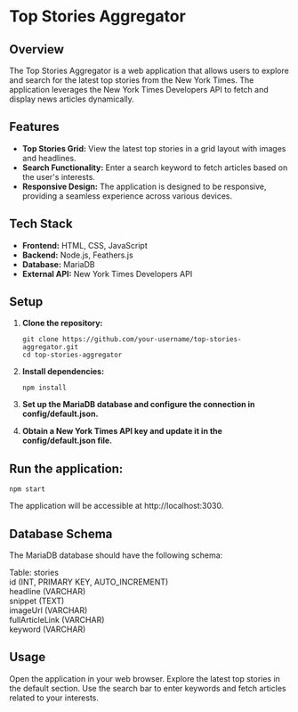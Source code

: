 # Top Stories Aggregator

## Overview

The Top Stories Aggregator is a web application that allows users to explore and search for the latest top stories from the New York Times. The application leverages the New York Times Developers API to fetch and display news articles dynamically.

## Features

- **Top Stories Grid:** View the latest top stories in a grid layout with images and headlines.
- **Search Functionality:** Enter a search keyword to fetch articles based on the user's interests.
- **Responsive Design:** The application is designed to be responsive, providing a seamless experience across various devices.

## Tech Stack

- **Frontend:** HTML, CSS, JavaScript
- **Backend:** Node.js, Feathers.js
- **Database:** MariaDB
- **External API:** New York Times Developers API

## Setup

1. **Clone the repository:**

   ```
   git clone https://github.com/your-username/top-stories-aggregator.git
   cd top-stories-aggregator
   ```
2. **Install dependencies:**

    ```
    npm install
    ```
3. **Set up the MariaDB database and configure the connection in config/default.json.**

4. **Obtain a New York Times API key and update it in the config/default.json file.**

## Run the application:
    npm start
    
The application will be accessible at http://localhost:3030.

## Database Schema
  The MariaDB database should have the following schema:
  
  Table: stories  
  id (INT, PRIMARY KEY, AUTO_INCREMENT)  
  headline (VARCHAR)  
  snippet (TEXT)  
  imageUrl (VARCHAR)  
  fullArticleLink (VARCHAR)  
  keyword (VARCHAR)  

## Usage
  Open the application in your web browser.
  Explore the latest top stories in the default section.
  Use the search bar to enter keywords and fetch articles related to your interests.
